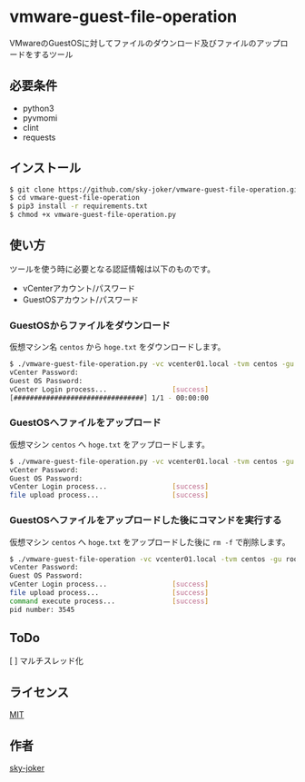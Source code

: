 # vmware-guest-file-operation

VMwareのGuestOSに対してファイルのダウンロード及びファイルのアップロードをするツール

## 必要条件

* python3
* pyvmomi
* clint
* requests

## インストール

```bash
$ git clone https://github.com/sky-joker/vmware-guest-file-operation.git
$ cd vmware-guest-file-operation
$ pip3 install -r requirements.txt
$ chmod +x vmware-guest-file-operation.py
```

## 使い方

ツールを使う時に必要となる認証情報は以下のものです。

* vCenterアカウント/パスワード
* GuestOSアカウント/パスワード

### GuestOSからファイルをダウンロード

仮想マシン名 `centos` から `hoge.txt` をダウンロードします。

```bash
$ ./vmware-guest-file-operation.py -vc vcenter01.local -tvm centos -gu root download -dpth /root/hoge.txt -spth ./hoge.txt
vCenter Password:
Guest OS Password:
vCenter Login process...                [success]
[################################] 1/1 - 00:00:00
```

### GuestOSへファイルをアップロード

仮想マシン `centos` へ `hoge.txt` をアップロードします。

```bash
$ ./vmware-guest-file-operation.py -vc vcenter01.local -tvm centos -gu root upload -upth ./hoge.txt -spth /root/hoge.txt
vCenter Password:
Guest OS Password:
vCenter Login process...                [success]
file upload process...                  [success]
```

### GuestOSへファイルをアップロードした後にコマンドを実行する

仮想マシン `centos` へ `hoge.txt` をアップロードした後に `rm -f` で削除します。

```bash
$ ./vmware-guest-file-operation -vc vcenter01.local -tvm centos -gu root upload -upth ./hoge.txt -spth /root/hoge.txt -c "/usr/bin/rm" -cargs "-f /root/hoge.txt"
vCenter Password:
Guest OS Password:
vCenter Login process...                [success]
file upload process...                  [success]
command execute process...              [success]
pid number: 3545
```

## ToDo

[ ] マルチスレッド化

## ライセンス

[MIT](https://github.com/sky-joker/vmware-guest-file-operation/blob/master/LICENSE.txt)

## 作者

[sky-joker](https://github.com/sky-joker)
